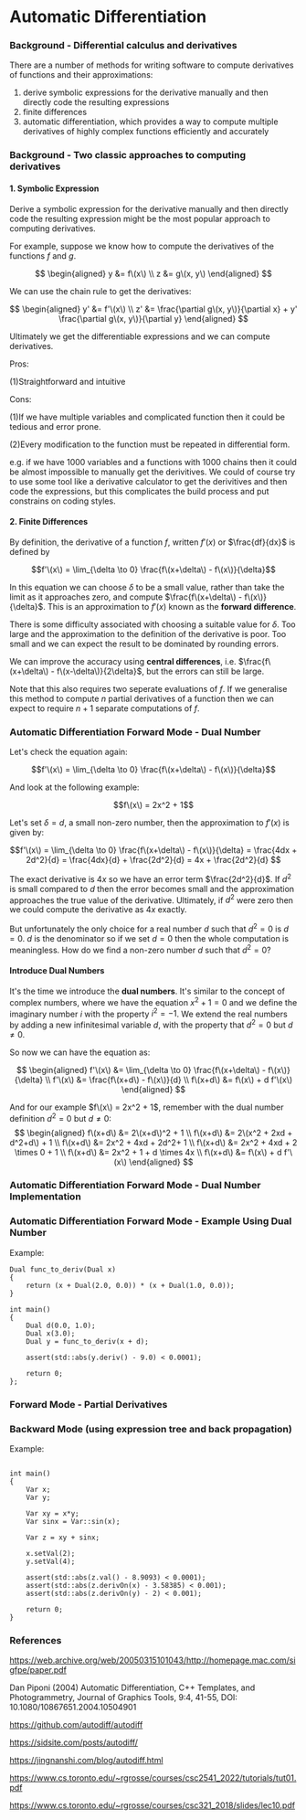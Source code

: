 # Automatic Differentiation

### Background - Differential calculus and derivatives

There are a number of methods for writing software to compute derivatives of functions and their approximations: 

1. derive symbolic expressions for the derivative manually and then directly code the resulting expressions
2. finite differences
3. automatic differentiation, which provides a way to compute multiple derivatives of highly complex functions efficiently and accurately

### Background - Two classic approaches to computing derivatives

#### 1. Symbolic Expression

Derive a symbolic expression for the derivative manually and then directly code the resulting expression might be the most popular approach to computing derivatives. 

For example, suppose we know how to compute the derivatives of the functions $f$ and $g$.

$$
\begin{aligned}
y  &= f\(x\)    \\
z  &= g\(x, y\)
\end{aligned}
$$

We can use the chain rule to get the derivatives:

$$
\begin{aligned}
y' &= f'\(x\)   \\
z' &= \frac{\partial g\(x, y\)}{\partial x} + y' \frac{\partial g\(x, y\)}{\partial y}
\end{aligned}
$$

Ultimately we get the differentiable expressions and we can compute derivatives. 

Pros:

(1)Straightforward and intuitive

Cons:

(1)If we have multiple variables and complicated function then it could be tedious and error prone. 

(2)Every modification to the function must be repeated in differential form. 

e.g. if we have 1000 variables and a functions with 1000 chains then it could be almost impossible to manually get the derivitives. We could of course try to use some tool like a derivative calculator to get the derivitives and then code the expressions, but this complicates the build process and put constrains on coding styles.  

#### 2. Finite Differences

By definition, the derivative of a function $f$, written $`f'(x)`$ or $\frac{df}{dx}$ is defined by 

$$f'\(x\) = \lim_{\delta \to 0} \frac{f\(x+\delta\) - f\(x\)}{\delta}$$

In this equation we can choose $\delta$ to be a small value, rather than take the limit as it approaches zero, and compute $\frac{f\(x+\delta\) - f\(x\)}{\delta}$. This is an approximation
to $`f'(x)`$ known as the __forward difference__.

There is some difficulty associated with choosing a suitable value for $\delta$. Too large and the approximation to the definition of the derivative is poor. Too small and we can expect the result to be dominated by rounding errors. 

We can improve the accuracy using __central differences__, i.e. $\frac{f\(x+\delta\) - f\(x-\delta\)}{2\delta}$, but the errors can still be large. 

Note that this also requires two seperate evaluations of $f$. If we generalise this method to compute $n$ partial derivatives of a function then we can expect to require $n+1$ separate computations of $f$.

### Automatic Differentiation Forward Mode - Dual Number

Let's check the equation again:

$$f'\(x\) = \lim_{\delta \to 0} \frac{f\(x+\delta\) - f\(x\)}{\delta}$$

And look at the following example:

$$f\(x\) = 2x^2 + 1$$

Let's set $\delta = d$, a small non-zero number, then the approximation to $`f'(x)`$ is given by:

$$f'\(x\) = \lim_{\delta \to 0} \frac{f\(x+\delta\) - f\(x\)}{\delta} = \frac{4dx + 2d^2}{d} = \frac{4dx}{d} + \frac{2d^2}{d} = 4x + \frac{2d^2}{d} $$

The exact derivative is $4x$ so we have an error term $\frac{2d^2}{d}$. If $d^2$ is small compared to $d$ then the error becomes small and the approximation approaches the true value of the derivative. Ultimately, if $d^2$ were zero then we could compute the derivative as $4x$ exactly. 

But unfortunately the only choice for a real number $d$ such that $d^2 = 0$ is $d=0$. $d$ is the denominator so if we set $d=0$ then the whole computation is meaningless. How do we find a non-zero number $d$ such that $d^2=0$?

#### Introduce Dual Numbers

It's the time we introduce the __dual numbers__. It's similar to the concept of complex numbers, where we have the equation $x^2 + 1 = 0$ and we define the imaginary number $i$ with the property $i^2 = -1$. We extend the real numbers by adding a new infinitesimal variable $d$, with the property that $d^2 = 0$ but $d \neq 0$.

So now we can have the equation as:

$$
\begin{aligned}
f'\(x\)   &= \lim_{\delta \to 0} \frac{f\(x+\delta\) - f\(x\)}{\delta}    \\
f'\(x\)   &=  \frac{f\(x+d\) - f\(x\)}{d}  \\
f\(x+d\)  &=  f\(x\) + d f'\(x\)
\end{aligned}
$$

And for our example $f\(x\) = 2x^2 + 1$, remember with the dual number definition $d^2 = 0$ but $d \neq 0$:
$$
\begin{aligned}
f\(x+d\)  &=  2\(x+d\)^2 + 1 \\
f\(x+d\)  &=  2\(x^2 + 2xd + d^2+d\) + 1 \\
f\(x+d\)  &=  2x^2 + 4xd + 2d^2+ 1 \\
f\(x+d\)  &=  2x^2 + 4xd + 2 \times 0 + 1 \\
f\(x+d\)  &=  2x^2 + 1  + d \times 4x \\
f\(x+d\)  &=  f\(x\) + d f'\(x\)
\end{aligned}
$$

### Automatic Differentiation Forward Mode - Dual Number Implementation

### Automatic Differentiation Forward Mode - Example Using Dual Number

Example:

```
Dual func_to_deriv(Dual x)
{
    return (x + Dual(2.0, 0.0)) * (x + Dual(1.0, 0.0));
}

int main()
{
    Dual d(0.0, 1.0);
    Dual x(3.0);
    Dual y = func_to_deriv(x + d);
    
    assert(std::abs(y.deriv() - 9.0) < 0.0001);
    
    return 0;
};
```

### Forward Mode - Partial Derivatives

### Backward Mode (using expression tree and back propagation)

Example:
```

int main()
{
    Var x;
    Var y;
    
    Var xy = x*y;
    Var sinx = Var::sin(x);
    
    Var z = xy + sinx;
    
    x.setVal(2);
    y.setVal(4);
    
    assert(std::abs(z.val() - 8.9093) < 0.0001);
    assert(std::abs(z.derivOn(x) - 3.58385) < 0.001);
    assert(std::abs(z.derivOn(y) - 2) < 0.001);

    return 0;
}
```

### References

https://web.archive.org/web/20050315101043/http://homepage.mac.com/sigfpe/paper.pdf

Dan Piponi (2004) Automatic Differentiation, C++ Templates, and Photogrammetry, Journal of Graphics Tools, 9:4, 41-55, DOI: 10.1080/10867651.2004.10504901

https://github.com/autodiff/autodiff

https://sidsite.com/posts/autodiff/

https://jingnanshi.com/blog/autodiff.html

https://www.cs.toronto.edu/~rgrosse/courses/csc2541_2022/tutorials/tut01.pdf

https://www.cs.toronto.edu/~rgrosse/courses/csc321_2018/slides/lec10.pdf
